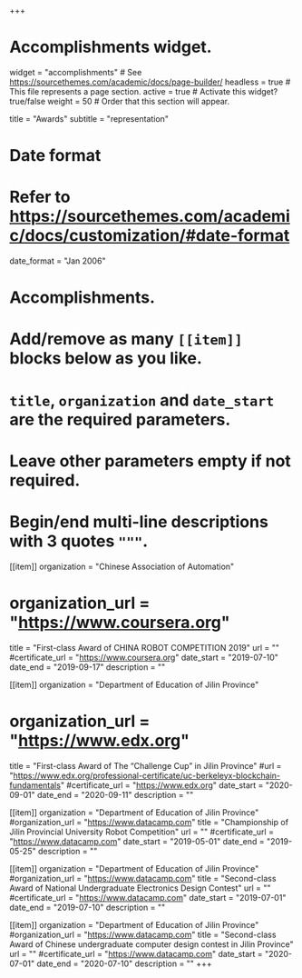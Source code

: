 +++
# Accomplishments widget.
widget = "accomplishments"  # See https://sourcethemes.com/academic/docs/page-builder/
headless = true  # This file represents a page section.
active = true  # Activate this widget? true/false
weight = 50  # Order that this section will appear.

title = "Awards"
subtitle = "representation"

# Date format
#   Refer to https://sourcethemes.com/academic/docs/customization/#date-format
date_format = "Jan 2006"

# Accomplishments.
#   Add/remove as many `[[item]]` blocks below as you like.
#   `title`, `organization` and `date_start` are the required parameters.
#   Leave other parameters empty if not required.
#   Begin/end multi-line descriptions with 3 quotes `"""`.

[[item]]
  organization = "Chinese Association of Automation"
  # organization_url = "https://www.coursera.org"
  title = "First-class Award of CHINA ROBOT COMPETITION 2019"
  url = ""
  #certificate_url = "https://www.coursera.org"
  date_start = "2019-07-10"
  date_end = "2019-09-17"
  description = ""

[[item]]
  organization = "Department of Education of Jilin Province"
  # organization_url = "https://www.edx.org"
  title = "First-class Award of The “Challenge Cup” in Jilin Province"
  #url = "https://www.edx.org/professional-certificate/uc-berkeleyx-blockchain-fundamentals"
  #certificate_url = "https://www.edx.org"
  date_start = "2020-09-01"
  date_end = "2020-09-11"
  description = ""
  
[[item]]
  organization = "Department of Education of Jilin Province"
  #organization_url = "https://www.datacamp.com"
  title = "Championship of Jilin Provincial University Robot Competition"
  url = ""
  #certificate_url = "https://www.datacamp.com"
  date_start = "2019-05-01"
  date_end = "2019-05-25"
  description = ""

[[item]]
  organization = "Department of Education of Jilin Province"
  #organization_url = "https://www.datacamp.com"
  title = "Second-class Award of National Undergraduate Electronics Design Contest"
  url = ""
  #certificate_url = "https://www.datacamp.com"
  date_start = "2019-07-01"
  date_end = "2019-07-10"
  description = ""
 
 [[item]]
  organization = "Department of Education of Jilin Province"
  #organization_url = "https://www.datacamp.com"
  title = "Second-class Award of Chinese undergraduate computer design contest in Jilin Province"
  url = ""
  #certificate_url = "https://www.datacamp.com"
  date_start = "2020-07-01"
  date_end = "2020-07-10"
  description = ""
+++
